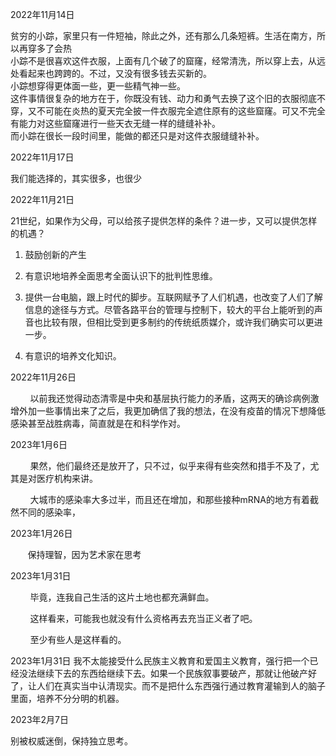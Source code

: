 2022年11月14日

贫穷的小踪，家里只有一件短袖，除此之外，还有那么几条短裤。生活在南方，所以再穿多了会热  
小踪不是很喜欢这件衣服，上面有几个破了的窟窿，经常清洗，所以穿上去，从远处看起来也跨跨的。不过，又没有很多钱去买新的。  
小踪想穿得更体面一些，更一些精气神一些。  
这件事情很复杂的地方在于，你既没有钱、动力和勇气去换了这个旧的衣服彻底不穿，又不可能在炎热的夏天完全披一件衣服完全遮住原有的这些窟窿。可又不完全有能力对这些窟窿进行一些天衣无缝一样的缝缝补补。  
而小踪在很长一段时间里，能做的都还只是对这件衣服缝缝补补。

2022年11月17日

我们能选择的，其实很多，也很少

2022年11月21日

21世纪，如果作为父母，可以给孩子提供怎样的条件？进一步，又可以提供怎样的机遇？

1. 鼓励创新的产生

2. 有意识地培养全面思考全面认识下的批判性思维。

3. 提供一台电脑，跟上时代的脚步。互联网赋予了人们机遇，也改变了人们了解信息的途径与方式。尽管各路平台的管理与控制下，较大的平台上能听到的声音也比较有限，但相比受到更多制约的传统纸质媒介，或许我们确实可以更进一步。

4. 有意识的培养文化知识。

2022年11月26日

        以前我还觉得动态清零是中央和基层执行能力的矛盾，这两天的确诊病例激增外加一些事情出来了之后，我更加确信了我的想法，在没有疫苗的情况下想降低感染甚至战胜病毒，简直就是在和科学作对。

2023年1月6日

        果然，他们最终还是放开了，只不过，似乎来得有些突然和措手不及了，尤其是对医疗机构来讲。

        大城市的感染率大多过半，而且还在增加，和那些接种mRNA的地方有着截然不同的感染率，

2023年1月26日

       保持理智，因为艺术家在思考

2023年1月31日

        毕竟，连我自己生活的这片土地也都充满鲜血。

        这样看来，可能我也就没有什么资格再去充当正义者了吧。

        至少有些人是这样看的。

2023年1月31日
我不太能接受什么民族主义教育和爱国主义教育，强行把一个已经没法继续下去的东西给继续下去。如果一个民族叙事要破产，那就让他破产好了，让人们在真实当中认清现实。而不是把什么东西强行通过教育灌输到人的脑子里面，培养不分分明的机器。

2023年2月7日

别被权威迷倒，保持独立思考。
